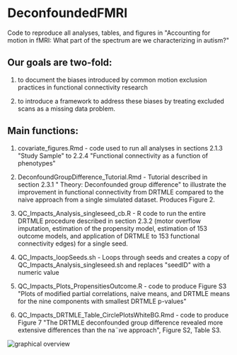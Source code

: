 # DeconfoundedFMRI
Code to reproduce all analyses, tables, and figures in "Accounting for motion in fMRI: What part of the spectrum are we
characterizing in autism?"

## Our goals are two-fold: 
1. to document the biases introduced by common motion exclusion practices in functional connectivity research

2. to introduce a framework to address these biases by treating excluded scans as a missing data problem.

## Main functions:
1. covariate_figures.Rmd - code used to run all analyses in sections 2.1.3 "Study Sample" to 2.2.4 "Functional connectivity as a function of phenotypes"

2. DeconfoundGroupDifference_Tutorial.Rmd - Tutorial described in section 2.3.1 " Theory: Deconfounded group difference" to illustrate the improvement in functional connectivity from DRTMLE compared to the naive approach from a single simulated dataset. Produces Figure 2.

3. QC_Impacts_Analysis_singleseed_cb.R - R code to run the entire DRTMLE procedure described in section 2.3.2 (motor overflow imputation, estimation of the propensity model, estimation of 153 outcome models, and application of DRTMLE to 153 functional connectivity edges) for a single seed.

4. QC_Impacts_loopSeeds.sh - Loops through seeds and creates a copy of QC_Impacts_Analysis_singleseed.sh and replaces "seedID" with a numeric value

5. QC_Impacts_Plots_PropensitiesOutcome.R - code to produce Figure S3 "Plots of modified partial correlations, naive means, and DRTMLE means for the nine components with smallest DRTMLE p-values"

6. QC_Impacts_DRTMLE_Table_CirclePlotsWhiteBG.Rmd - code to produce Figure 7 "The DRTMLE deconfounded group difference revealed more extensive differences
than the na¨ıve approach", Figure S2, Table S3. 

![graphical overview](https://github.com/mbnebel/DeconfoundedFMRI/blob/thebrisklab-main/graphicalOverview.png)


